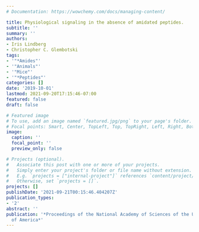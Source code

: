 ```yaml
---
# Documentation: https://wowchemy.com/docs/managing-content/

title: Physiological signaling in the absence of amidated peptides.
subtitle: ''
summary: ''
authors:
- Iris Lindberg
- Christopher C. Glembotski
tags:
- '"*Amides"'
- '"Animals"'
- '"Mice"'
- '"*Peptides"'
categories: []
date: '2019-10-01'
lastmod: 2021-09-20T17:15:46-07:00
featured: false
draft: false

# Featured image
# To use, add an image named `featured.jpg/png` to your page's folder.
# Focal points: Smart, Center, TopLeft, Top, TopRight, Left, Right, BottomLeft, Bottom, BottomRight.
image:
  caption: ''
  focal_point: ''
  preview_only: false

# Projects (optional).
#   Associate this post with one or more of your projects.
#   Simply enter your project's folder or file name without extension.
#   E.g. `projects = ["internal-project"]` references `content/project/deep-learning/index.md`.
#   Otherwise, set `projects = []`.
projects: []
publishDate: '2021-09-21T00:15:46.404207Z'
publication_types:
- '2'
abstract: ''
publication: '*Proceedings of the National Academy of Sciences of the United States
  of America*'
---
```

